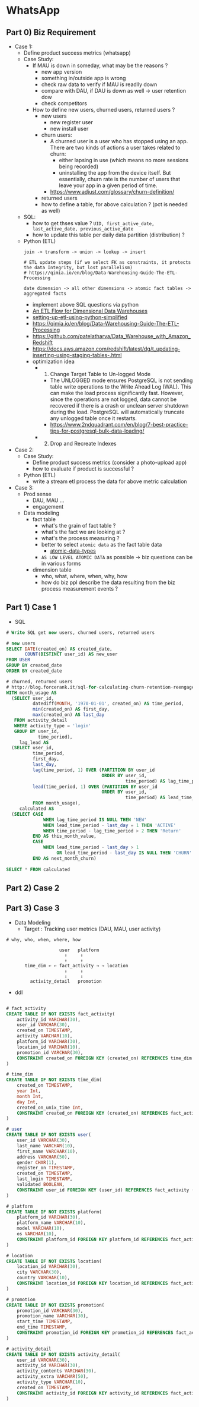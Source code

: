 # WhatsApp

## Part 0) Biz Requirement
- Case 1:
	- Define product success metrics (whatsapp)
	- Case Study:
		- If MAU is down in someday, what may be the reasons ?
			- new app version
			- something in/outside app is wrong
			- check raw data to verify if MAU is readlly down
			- compare with DAU, if DAU is down as well -> user retention dow
			- check competitors
		- How to define new users, churned users, returned users ?
			- new users
				- new register user
				- new install user
			- churn users:
				- A churned user is a user who has stopped using an app. There are two kinds of actions a user takes related to churn: 
					- either lapsing in use (which means no more sessions being recorded)
					- uninstalling the app from the device itself. 
				But essentially, churn rate is the number of users that leave your app in a given period of time.
				- https://www.adjust.com/glossary/churn-definition/
			- returned users
			- how to define a table, for above calculation ? (pct is needed as well)
	- SQL:
		- how to get thses value ? `UID, first_active_date, last_active_date, previous_active_date`
		- how to update this table per daily data partition (distribution) ?
	- Python (ETL)
		```
		join -> transform -> union -> lookup -> insert
		```
		```
		# ETL update steps (if we select FK as constraints, it protects the data Integrity, but lost parallelism)
		# https://qimia.io/en/blog/Data-Warehousing-Guide-The-ETL-Processing

		date dimension -> all other dimensions -> atomic fact tables -> aggregated facts
		```
		- implement above SQL questions via python
		- [An ETL Flow for Dimensional Data Warehouses](https://www.linkedin.com/pulse/narrow-road-star-schema-basic-etl-flow-dimensional-data-vince-donovan/)
		- [setting-up-etl-using-python-simplified](https://hevodata.com/learn/setting-up-etl-using-python-simplified/)
		- https://qimia.io/en/blog/Data-Warehousing-Guide-The-ETL-Processing
		- https://github.com/patelatharva/Data_Warehouse_with_Amazon_Redshift
		- https://docs.aws.amazon.com/redshift/latest/dg/t_updating-inserting-using-staging-tables-.html
		- optimization idea
			- 1) Change Target Table to Un-logged Mode
				- The UNLOGGED mode ensures PostgreSQL is not sending table write operations to the Write Ahead Log (WAL). This can make the load process significantly fast. However, since the operations are not logged, data cannot be recovered if there is a crash or unclean server shutdown during the load. PostgreSQL will automatically truncate any unlogged table once it restarts.
				- https://www.2ndquadrant.com/en/blog/7-best-practice-tips-for-postgresql-bulk-data-loading/
			- 2) Drop and Recreate Indexes
- Case 2:
	- Case Study:
		- Define product success metrics (consider a photo-upload app)
		- how to evaluate if product is successful ?
	- Python (ETL)
		- write a stream etl process the data for above metric calculation
- Case 3:
	- Prod sense
		- DAU, MAU ...
		- engagement
	- Data modeling
		- fact table
			- what's the grain of fact table ?
			- what's the fact we are looking at ?
			- what's the process measuring ?
			- better to select `atomic data` as the fact table data
				- [atomic-data-types](https://docs.oracle.com/en/database/other-databases/nosql-database/21.1/sqlreferencefornosql/atomic-data-types.html)
			- `AS LOW LEVEL ATOMIC DATA` as possible -> biz questions can be in various forms
		- dimension table
			- who, what, where, when, why, how
			- how do biz ppl describe the data resulting from the biz process measurement events ?


## Part 1) Case 1
- SQL
```sql
# Write SQL get new users, churned users, returned users 

# new users
SELECT DATE(created_on) AS created_date,
       COUNT(DISTINCT user_id) AS new_user
FROM USER
GROUP BY created_date
ORDER BY created_date

# churned, returned users
# http://blog.forcerank.it/sql-for-calculating-churn-retention-reengagement
WITH month_usage AS
  (SELECT user_id,
          datediff(MONTH, '1970-01-01', created_on) AS time_period, 
          min(created_on) AS first_day,
          max(created_on) AS last_day
   FROM activity_detail
   WHERE activity_type = 'login'
   GROUP BY user_id,
            time_period),
     lag_lead AS
  (SELECT user_id,
          time_period,
          first_day,
          last_day,
          lag(time_period, 1) OVER (PARTITION BY user_id
                                    ORDER BY user_id,
                                             time_period) AS lag_time_period,
          lead(time_period, 1) OVER (PARTITION BY user_id
                                    ORDER BY user_id,
                                             time_period) AS lead_time_period
          FROM month_usage),
     calculated AS
  (SELECT CASE
              WHEN lag_time_period IS NULL THEN 'NEW'
              WHEN lead_time_period - last_day = 1 THEN 'ACTIVE'
              WHEN time_period - lag_time_period > 2 THEN 'Return'
          END AS this_month_value,
          CASE
              WHEN lead_time_period - last_day > 1
                   OR lead_time_period - last_day IS NULL THEN 'CHURN'
          END AS next_month_churn)
  
SELECT * FROM calculated
```

## Part 2) Case 2

## Part 3) Case 3
- Data Modeling
	- Target : Tracking user metrics (DAU, MAU, user activity)
```
# why, who, when, where, how
   
                    user   platform
                      ↑     ↑
                      ↑     ↑
       time_dim ← ← fact_activity → → location
                      ↓     ↓
                      ↓     ↓
         activity_detail   promotion

```
- ddl
```sql

# fact_activity
CREATE TABLE IF NOT EXISTS fact_activity(
	activity_id VARCHAR(30),
	user_id VARCHAR(30),
	created_on TIMESTAMP,
	activity VARCHAR(10),
	platform_id VARCHAR(30),
	location_id VARCHAR(10),
	promotion_id VARCHAR(30),
	CONSTRAINT created_on FOREIGN KEY (created_on) REFERENCES time_dim (created_on)
)

# time_dim
CREATE TABLE IF NOT EXISTS time_dim(
	created_on TIMESTAMP,
	year Int,
	month Int,
	day Int,
	created_on_unix_time Int,
	CONSTRAINT created_on FOREIGN KEY (created_on) REFERENCES fact_activity (created_on)
)

# user
CREATE TABLE IF NOT EXISTS user(
	user_id VARCHAR(30),
	last_name VARCHAR(10),
	first_name VARCHAR(10),
	address VARCHAR(50),
	gender CHAR(1),
	register_on TIMESTAMP,
	created_on TIMESTAMP,
	last_login TIMESTAMP,
	validated BOOLEAN,
	CONSTRAINT user_id FOREIGN KEY (user_id) REFERENCES fact_activity (user_id)
)

# platform
CREATE TABLE IF NOT EXISTS platform(
	platform_id VARCHAR(30),
	platform_name VARCHAR(10),
	model VARCHAR(10),
	os VARCHAR(10),
	CONSTRAINT platform_id FOREIGN KEY platform_id REFERENCES fact_activity (platform_id)
)

# location
CREATE TABLE IF NOT EXISTS location(
	location_id VARCHAR(30),
	city VARCHAR(30),
	country VARCHAR(10),
	CONSTRAINT location_id FOREIGN KEY location_id REFERENCES fact_activity (location_id)
)

# promotion
CREATE TABLE IF NOT EXISTS promotion(
	promotion_id VARCHAR(30),
	promotion_name VARCHAR(30),
	start_time TIMESTAMP,
	end_time TIMESTAMP,
	CONSTRAINT promotion_id FOREIGN KEY promotion_id REFERENCES fact_activity (promotion_id)
)

# activity_detail
CREATE TABLE IF NOT EXISTS activity_detail(
	user_id VARCHAR(30),
	activity_id VARCHAR(30),
	activity_contents VARCHAR(30),
	activity_extra VARCHAR(50),
	activity_type VARCHAR(10),
	created_on TIMESTAMP,
	CONSTRAINT activity_id FOREIGN KEY activity_id REFERENCES fact_activity (activity_id)
)
```